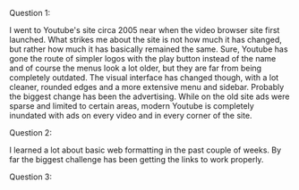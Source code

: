 Question 1:

I went to Youtube's site circa 2005 near when the video browser site first launched.  What strikes me about the site is not how much it has changed, but rather how much it has
basically remained the same.  Sure, Youtube has gone the route of simpler logos with the play button instead of the name and of course the menus look a lot older, but they
are far from being completely outdated.  The visual interface has changed though, with a lot cleaner, rounded edges and a more extensive menu and sidebar.  Probably the biggest
change has been the advertising.  While on the old site ads were sparse and limited to certain areas, modern Youtube is completely inundated with ads on every video and in every
corner of the site.

Question 2:

I learned a lot about basic web formatting in the past couple of weeks.  By far the biggest challenge has been getting the links to work properly.

Question 3:

